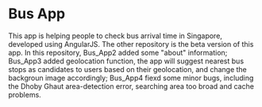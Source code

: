 # Bus App
This app is helping people to check bus arrival time in Singapore, developed using AngularJS.
The other repository is the beta version of this app.
In this repository, Bus_App2 added some "about" information;
Bus_App3 added geolocation function, the app will suggest nearest bus stops as candidates to users based on their geolocation, and change the backgroun image accordingly;
Bus_App4 fiexd some minor bugs, including the Dhoby Ghaut area-detection error, searching area too broad and cache problems.
